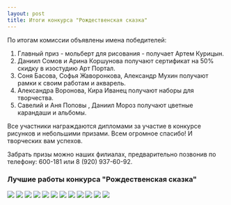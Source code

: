 ```yaml
---
layout: post
title: Итоги конкурса "Рождественская сказка"
---
```

По итогам комиссии объявлены имена победителей:
<ol>
<li>Главный приз - мольберт для рисования - получает Артем Курицын.</li>
<li>Даниил Сомов и Арина Коршунова получают сертификат на 50% скидку в изостудию Арт Портал. </li>
<li>Соня Басова, Софья Жаворонкова, Александр Мухин получают рамки к своим работам и акварель. </li>
<li>Александра Воронова, Кира Иванец получают наборы для творчества.</li>
<li>Савелий и Аня Поповы , Даниил Мороз получают цветные карандаши и альбомы. </li>
</ol>
<p>
Все участники награждаются дипломами за участие в конкурсе рисунков и небольшими призами. Всем огромное спасибо! И творческих вам успехов.</p>
<p>Забрать призы можно  наших филиалах, предварительно позвонив по телефону: 600-181 или 8 (920) 937-60-92.</p>
<h3>Лучшие работы конкурса "Рождественская сказка"</h3>
<div class="fotorama" data-allowfullscreen="true" data-width="100%" data-ratio="800/600" data-nav="thumbs" data-arrows="true">
    <img src="/img/winter-competition-results/1.jpg"> 
 	<img src="/img/winter-competition-results/2.jpg"> 
 	<img src="/img/winter-competition-results/3.jpg"> 
 	<img src="/img/winter-competition-results/4.jpg"> 
 	<img src="/img/winter-competition-results/5.jpg"> 
 	<img src="/img/winter-competition-results/6.jpg"> 
 	<img src="/img/winter-competition-results/7.jpg"> 
 	<img src="/img/winter-competition-results/8.jpg"> 
 	<img src="/img/winter-competition-results/9.jpg"> 
 	<img src="/img/winter-competition-results/10.jpg">
 	<img src="/img/winter-competition-results/11.jpg">
 	<img src="/img/winter-competition-results/12.jpg">   
</div>



